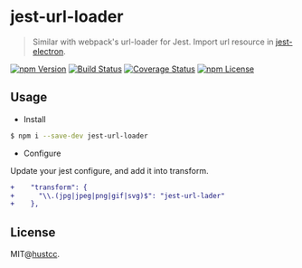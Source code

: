 # jest-url-loader

> Similar with webpack's url-loader for Jest. Import url resource in [jest-electron](https://github.com/hustcc/jest-electron).


[![npm Version](https://img.shields.io/npm/v/jest-url-loader.svg)](https://www.npmjs.com/package/jest-url-loader)
[![Build Status](https://github.com/hustcc/jest-url-loader/workflows/build/badge.svg)](https://github.com/hustcc/jest-url-loader/actions)
[![Coverage Status](https://coveralls.io/repos/github/hustcc/jest-url-loader/badge.svg)](https://coveralls.io/github/hustcc/jest-url-loader)
[![npm License](https://img.shields.io/npm/l/jest-url-loader.svg)](https://www.npmjs.com/package/jest-url-loader)



## Usage


 - Install
 
```bash
$ npm i --save-dev jest-url-loader
```

 - Configure

Update your jest configure, and add it into transform.

```diff
+    "transform": {
+      "\\.(jpg|jpeg|png|gif|svg)$": "jest-url-lader"
+    },
```



## License

MIT@[hustcc](https://github.com/hustcc).
